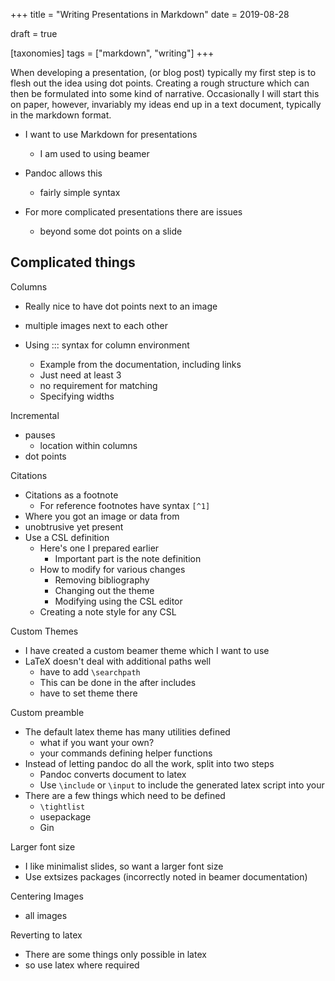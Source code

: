 +++
title = "Writing Presentations in Markdown"
date = 2019-08-28

draft = true

[taxonomies]
tags = ["markdown", "writing"]
+++

When developing a presentation,
(or blog post)
typically my first step is
to flesh out the idea using dot points.
Creating a rough structure
which can then be formulated
into some kind of narrative.
Occasionally I will start this on paper,
however, invariably my ideas end up in a text document,
typically in the markdown format.

- I want to use Markdown for presentations
    - I am used to using beamer

- Pandoc allows this
    - fairly simple syntax

- For more complicated presentations there are issues
    - beyond some dot points on a slide

## Complicated things

Columns
- Really nice to have dot points next to an image
- multiple images next to each other

- Using ::: syntax for column environment
    - Example from the documentation, including links
    - Just need at least 3
    - no requirement for matching
    - Specifying widths

Incremental
- pauses
    - location within columns
- dot points

Citations
- Citations as a footnote
    - For reference footnotes have syntax `[^1]`
- Where you got an image or data from
- unobtrusive yet present
- Use a CSL definition
    - Here's one I prepared earlier
        - Important part is the note definition
    - How to modify for various changes
        - Removing bibliography
        - Changing out the theme
        - Modifying using the CSL editor
    - Creating a note style for any CSL

Custom Themes
- I have created a custom beamer theme which I want to use
- LaTeX doesn't deal with additional paths well
    - have to add `\searchpath`
    - This can be done in the after includes
    - have to set theme there

Custom preamble
- The default latex theme has many utilities defined
    - what if you want your own?
    - your commands defining helper functions
- Instead of letting pandoc do all the work, split into two steps
    - Pandoc converts document to latex
    - Use `\include` or `\input` to include the generated latex script into your
- There are a few things which need to be defined
    - `\tightlist`
    - usepackage
    - Gin

Larger font size
- I like minimalist slides, so want a larger font size
- Use extsizes packages (incorrectly noted in beamer documentation)

Centering Images
- all images


Reverting to latex
- There are some things only possible in latex
- so use latex where required
